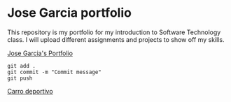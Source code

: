 # Jose Garcia portfolio

This repository is my portfolio for my introduction to Software Technology class. I will upload different assignments and projects to show off my skills.

[Jose Garcia's Portfolio](https://github.com/alejandrogarciavina28/ist-portfolio-jose)

```
git add .
git commit -m "Commit message"
git push
```

[Carro deportivo](https://pictures.dealer.com/s/superiorchevroletdecatur/1409/14dd94437e1d50a627d2ceb220d3c396x.jpg)

